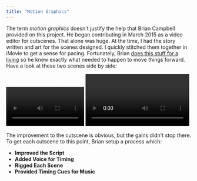 ```yaml
---
title: "Motion Graphics"
---
```


The term _motion graphics_ doesn't justify the help that Brian Campbell provided on this project. He began contributing in March 2015 as a video editor for cutscenes. That alone was huge. At the time, I had the story written and art for the scenes designed. I quickly stitched them together in iMovie to get a sense for pacing. Fortunately, Brian [does this stuff for a living](http://secretpowers.com) so he knew exactly what needed to happen to move things forward. Have a look at these two scenes side by side:

<div class="outtake">
<video width="42%" controls>
  <source src="/images/intruder_original_web.mp4" type="video/mp4">
Your browser does not support the video tag.
</video>

<video width="56%" controls>
  <source src="/images/Intruder_web.mp4" type="video/mp4">
Your browser does not support the video tag.
</video>
</div>

The improvement to the cutscene is obvious, but the gains didn't stop there. To get each cutscene to this point, Brian setup a process which:

- **Improved the Script**
- **Added Voice for Timing**
- **Rigged Each Scene**
- **Provided Timing Cues for Music**